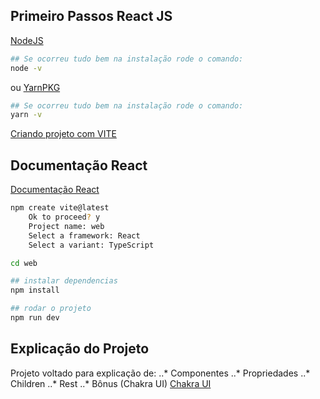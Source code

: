 ## Primeiro Passos React JS

[NodeJS](https://nodejs.org/en/)

```bash
## Se ocorreu tudo bem na instalação rode o comando:
node -v
```
ou
[YarnPKG](https://nodejs.org/en/)
```bash
## Se ocorreu tudo bem na instalação rode o comando:
yarn -v
```
[Criando projeto com VITE](https://vitejs.dev/guide/)

## Documentação React
[Documentação React](https://reactjs.org/)

```bash
npm create vite@latest
	Ok to proceed? y
	Project name: web
	Select a framework: React
	Select a variant: TypeScript

cd web

## instalar dependencias
npm install

## rodar o projeto
npm run dev
```

## Explicação do Projeto
Projeto voltado para explicação de:
..* Componentes
..* Propriedades
..* Children
..* Rest
..* Bônus (Chakra UI) [Chakra UI](https://chakra-ui.com/)